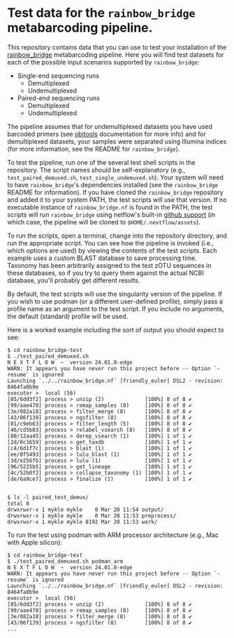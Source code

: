 # Test data for the `rainbow_bridge` metabarcoding pipeline.

This repository contains data that you can use to test your installation of the [rainbow_bridge](https://github.com/mhoban/rainbow_bridge) metabarcoding pipeline. Here you will find test datasets for each of the possible input scenarios supported by `rainbow_bridge`:

* Single-end sequencing runs
  * Demultiplexed
  * Undemultiplexed
* Paired-end sequencing runs
  * Demultiplexed
  * Undemultiplexed

The pipeline assumes that for undemultiplexed datasets you have used barcoded primers (see [obitools](https://pythonhosted.org/OBITools/scripts/ngsfilter.html) documentation for more info) and for demultiplexed datasets, your samples were separated using Illumina indices (for more information, see the README for `rainbow_bridge`). 

To test the pipeline, run one of the several test shell scripts in the repository. The script names should be self-explanatory (e.g., `test_paired_demuxed.sh`, `test_single_undemuxed.sh`). Your system will need to have `rainbow_bridge`'s dependencies installed (see the `rainbow_bridge` README for information). If you have cloned the `rainbow_bridge` repository and added it to your system PATH, the test scripts will use that version. If no executable instance of `rainbow_bridge.nf` is found in the PATH, the test scripts will run `rainbow_bridge` using netflow's built-in [github support](https://www.nextflow.io/docs/latest/sharing.html#running-a-pipeline) (in which case, the pipeline will be cloned to `$HOME/.nextflow/assets`). 

To run the scripts, open a terminal, change into the repository directory, and run the appropriate script. You can see how the pipeline is invoked (i.e., which options are used) by viewing the contents of the test scripts. Each example uses a custom BLAST database to save processing time. Taxonomy has been arbitrarily assigned to the test zOTU sequences in these databases, so if you try to query them against the actual NCBI database, you'll probably get different results. 

By default, the test scripts will use the singularity version of the pipeline. If you wish to use podman (or a different user-defined profile), simply pass a profile name as an argument to the test script. If you include no arguments, the default (standard) profile will be used.

Here is a worked example including the sort of output you should expect to see:

```console
$ cd rainbow_bridge-test
$ ./test_paired_demuxed.sh
N E X T F L O W  ~  version 24.01.0-edge
WARN: It appears you have never run this project before -- Option `-resume` is ignored
Launching `../../rainbow_bridge.nf` [friendly_euler] DSL2 - revision: 8464fa0b9e
executor >  local (56)
[85/6dd3f2] process > unzip (2)             [100%] 8 of 8 ✔
[99/aae470] process > remap_samples (8)     [100%] 8 of 8 ✔
[3e/082a18] process > filter_merge (8)      [100%] 8 of 8 ✔
[43/06f139] process > ngsfilter (8)         [100%] 8 of 8 ✔
[01/c9eb63] process > filter_length (5)     [100%] 8 of 8 ✔
[46/cd5b03] process > relabel_vsearch (8)   [100%] 8 of 8 ✔
[80/12aa45] process > derep_vsearch (1)     [100%] 1 of 1 ✔
[2d/0c1659] process > get_taxdb             [100%] 1 of 1 ✔
[c4/6d1f7c] process > blast (1)             [100%] 1 of 1 ✔
[ee/8f5493] process > lulu_blast (1)        [100%] 1 of 1 ✔
[3d/e256fb] process > lulu (1)              [100%] 1 of 1 ✔
[96/5225b5] process > get_lineage           [100%] 1 of 1 ✔
[4c/52b0f2] process > collapse_taxonomy (1) [100%] 1 of 1 ✔
[de/6a9ce7] process > finalize (1)          [100%] 1 of 1 ✔


$ ls -l paired_test_demux/
total 8
drwxrwxr-x 1 mykle mykle    0 Mar 20 11:54 output/
drwxrwxr-x 1 mykle mykle    0 Mar 20 11:53 preprocess/
drwxrwxr-x 1 mykle mykle 8192 Mar 20 11:53 work/
```

To run the test using podman with ARM processor architecture (e.g., Mac with Apple silicon):

```console
$ cd rainbow_bridge-test
$ ./test_paired_demuxed.sh podman_arm
N E X T F L O W  ~  version 24.01.0-edge
WARN: It appears you have never run this project before -- Option `-resume` is ignored
Launching `../../rainbow_bridge.nf` [friendly_euler] DSL2 - revision: 8464fa0b9e
executor >  local (56)
[85/6dd3f2] process > unzip (2)             [100%] 8 of 8 ✔
[99/aae470] process > remap_samples (8)     [100%] 8 of 8 ✔
[3e/082a18] process > filter_merge (8)      [100%] 8 of 8 ✔
[43/06f139] process > ngsfilter (8)         [100%] 8 of 8 ✔
...
```